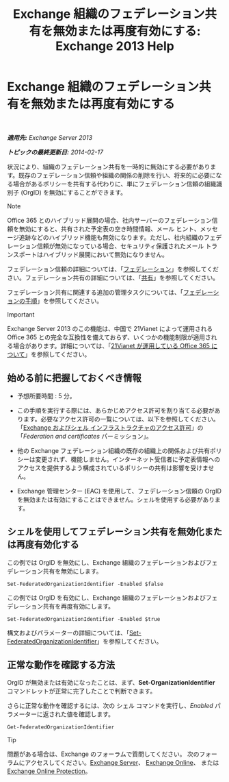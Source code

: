 ﻿---
title: 'Exchange 組織のフェデレーション共有を無効または再度有効にする: Exchange 2013 Help'
TOCTitle: Exchange 組織のフェデレーション共有を無効または再度有効にする
ms:assetid: d36490d8-0268-47b9-a6d4-e56427f1b02e
ms:mtpsurl: https://technet.microsoft.com/ja-jp/library/JJ657497(v=EXCHG.150)
ms:contentKeyID: 49896494
ms.date: 04/24/2018
mtps_version: v=EXCHG.150
ms.translationtype: HT
---

# Exchange 組織のフェデレーション共有を無効または再度有効にする

 

_**適用先:** Exchange Server 2013_

_**トピックの最終更新日:** 2014-02-17_

状況により、組織のフェデレーション共有を一時的に無効にする必要があります。既存のフェデレーション信頼や組織の関係の削除を行い、将来的に必要になる場合があるポリシーを共有する代わりに、単にフェデレーション信頼の組織識別子 (OrgID) を無効にすることができます。


> [!NOTE]
> Office 365 とのハイブリッド展開の場合、社内サーバーのフェデレーション信頼を無効にすると、共有された予定表の空き時間情報、メール ヒント、メッセージ追跡などのハイブリッド機能も無効になります。ただし、社内組織のフェデレーション信頼が無効になっている場合、セキュリティ保護されたメール トランスポートはハイブリッド展開において無効になりません。



フェデレーション信頼の詳細については、「[フェデレーション](federation-exchange-2013-help.md)」を参照してください。フェデレーション共有の詳細については、「[共有](sharing-exchange-2013-help.md)」を参照してください。

フェデレーション共有に関連する追加の管理タスクについては、「[フェデレーションの手順](federation-procedures-exchange-2013-help.md)」を参照してください。


> [!IMPORTANT]
> Exchange Server 2013 のこの機能は、中国で 21Vianet によって運用される Office 365 との完全な互換性を備えておらず、いくつかの機能制限が適用される場合があります。詳細については、「<A href="https://go.microsoft.com/fwlink/?linkid=313640">21Vianet が運用している Office 365 について</A>」を参照してください。



## 始める前に把握しておくべき情報

  - 予想所要時間 : 5 分。

  - この手順を実行する際には、あらかじめアクセス許可を割り当てる必要があります。必要なアクセス許可の一覧については、以下を参照してください。 「[Exchange およびシェル インフラストラクチャのアクセス許可](exchange-and-shell-infrastructure-permissions-exchange-2013-help.md)」の「*Federation and certificates* パーミッション」。

  - 他の Exchange フェデレーション組織の既存の組織上の関係および共有ポリシーは変更されず、機能しません。インターネット受信者に予定表情報へのアクセスを提供するよう構成されているポリシーの共有は影響を受けません。

  - Exchange 管理センター (EAC) を使用して、フェデレーション信頼の OrgID を無効または有効にすることはできません。シェルを使用する必要があります。

## シェルを使用してフェデレーション共有を無効化または再度有効化する

この例では OrgID を無効にし、Exchange 組織のフェデレーションおよびフェデレーション共有を無効にします。

    Set-FederatedOrganizationIdentifier -Enabled $false

この例では OrgID を有効にし、Exchange 組織のフェデレーションおよびフェデレーション共有を再度有効にします。

    Set-FederatedOrganizationIdentifier -Enabled $true

構文およびパラメーターの詳細については、「[Set-FederatedOrganizationIdentifier](https://technet.microsoft.com/ja-jp/library/dd351037\(v=exchg.150\))」を参照してください。

## 正常な動作を確認する方法

OrgID が無効または有効になったことは、まず、**Set-OrganizationIdentifier** コマンドレットが正常に完了したことで判断できます。

さらに正常な動作を確認するには、次の シェル コマンドを実行し、*Enabled* パラメーターに返された値を確認します。

    Get-FederatedOrganizationIdentifier


> [!TIP]
> 問題がある場合は、Exchange のフォーラムで質問してください。 次のフォーラムにアクセスしてください。<A href="https://go.microsoft.com/fwlink/p/?linkid=60612">Exchange Server</A>、 <A href="https://go.microsoft.com/fwlink/p/?linkid=267542">Exchange Online</A>、 または <A href="https://go.microsoft.com/fwlink/p/?linkid=285351">Exchange Online Protection</A>。



